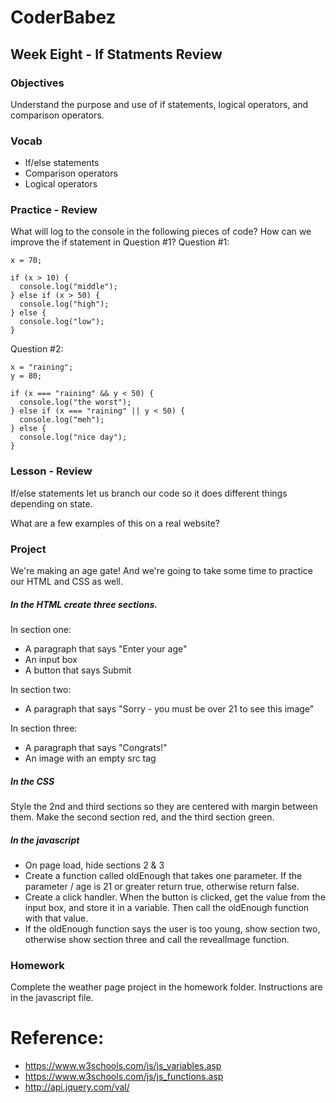 # CoderBabez

##  Week Eight - If Statments Review

### Objectives
Understand the purpose and use of if statements, logical operators, and comparison operators.  

### Vocab
* If/else statements
* Comparison operators
* Logical operators

### Practice - Review

What will log to the console in the following pieces of code?
How can we improve the if statement in Question #1?
Question #1:
```
x = 70;

if (x > 10) {
  console.log("middle");
} else if (x > 50) {
  console.log("high");   
} else {
  console.log("low");
}
```

Question #2:
```
x = "raining";
y = 80;

if (x === "raining" && y < 50) {
  console.log("the worst");
} else if (x === "raining" || y < 50) {
  console.log("meh");   
} else {
  console.log("nice day");
}
```

### Lesson - Review

If/else statements let us branch our code so it does different things depending on state.

What are a few examples of this on a real website?

### Project

We're making an age gate! And we're going to take some time to practice our HTML and CSS as well.

##### In the HTML create three sections.

In section one:
* A paragraph that says "Enter your age"
* An input box
* A button that says Submit

In section two:
* A paragraph that says "Sorry - you must be over 21 to see this image"

In section three:
* A paragraph that says "Congrats!"
* An image with an empty src tag

##### In the CSS

Style the 2nd and third sections so they are centered with margin between them. Make the second section red, and the third section green.

##### In the javascript

* On page load, hide sections 2 & 3
* Create a function called oldEnough that takes one parameter. If the parameter / age is 21 or greater return true, otherwise return false.
* Create a click handler. When the button is clicked, get the value from the input box, and store it in a variable. Then call the oldEnough function with that value.
* If the oldEnough function says the user is too young, show section two, otherwise show section three and call the revealImage function.

### Homework

Complete the weather page project in the homework folder. Instructions are in the javascript file.

# Reference:

* https://www.w3schools.com/js/js_variables.asp
* https://www.w3schools.com/js/js_functions.asp
* http://api.jquery.com/val/
